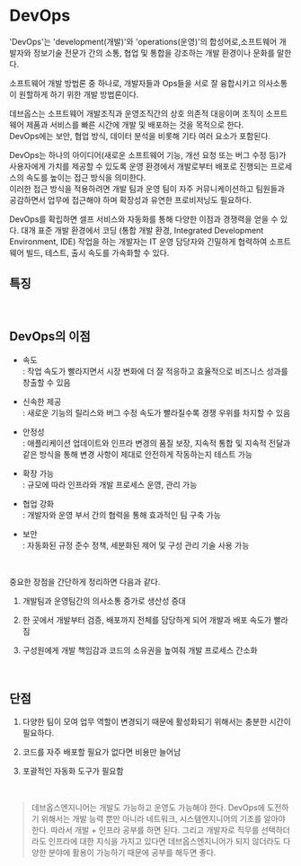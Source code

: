 # DevOps

'DevOps'는 'development(개발)'와 'operations(운영)'의 합성어로,소프트웨어 개발자와 정보기술 전문가 간의 소통, 협업 및 통합을 강조하는 개발 환경이나 문화를 말한다. <br>

소프트웨어 개발 방법론 중 하나로, 개발자들과 Ops들을 서로 잘 융합시키고 의사소통이 원할하게 하기 위한 개발 방법론이다.

데브옵스는 소프트웨어 개발조직과 운영조직간의 상호 의존적 대응이며 조직이 소프트웨어 제품과 서비스를 빠른 시간에 개발 및 배포하는 것을 목적으로 한다. <br>
DevOps에는 보안, 협업 방식, 데이터 분석을 비롯해 기타 여러 요소가 포함된다. 

DevOps는 하나의 아이디어(새로운 소프트웨어 기능, 개선 요청 또는 버그 수정 등)가 사용자에게 가치를 제공할 수 있도록 운영 환경에서 개발로부터 배포로 진행되는 프로세스의 속도를 높이는 접근 방식을 의미한다. <br>
이러한 접근 방식을 적용하려면 개발 팀과 운영 팀이 자주 커뮤니케이션하고 팀원들과 공감하면서 업무에 접근해야 하며 확장성과 유연한 프로비저닝도 필요하다. <br>

DevOps를 확립하면 셀프 서비스와 자동화를 통해 다양한 이점과 경쟁력을 얻을 수 있다. 대개 표준 개발 환경에서 코딩 (통합 개발 환경, Integrated Development Environment, IDE) 작업을 하는 개발자는 IT 운영 담당자와 긴밀하게 협력하여 소프트웨어 빌드, 테스트, 출시 속도를 가속화할 수 있다.

## 특징


<br>

## DevOps의 이점

- 속도 <br>
: 작업 속도가 빨라지면서 시장 변화에 더 잘 적응하고 효율적으로 비즈니스 성과를 창출할 수 있음

- 신속한 제공 <br>
: 새로운 기능의 릴리스와 버그 수정 속도가 빨라질수록 경쟁 우위를 차지할 수 있음

- 안정성 <br>
: 애플리케이션 업데이트와 인프라 변경의 품질 보장, 지속적 통합 및 지속적 전달과 같은 방식을 통해 변경 사항이 제대로 안전하게 작동하는지 테스트 가능

- 확장 가능 <br>
: 규모에 따라 인프라와 개발 프로세스 운영, 관리 가능

- 협업 강화 <br>
: 개발자와 운영 부서 간의 협력을 통해 효과적인 팀 구축 가능

- 보안 <br>
: 자동화된 규정 준수 정책, 세분화된 제어 및 구성 관리 기술 사용 가능

<br>

중요한 장점을 간단하게 정리하면 다음과 같다. <br>

1. 개발팀과 운영팀간의 의사소통 증가로 생산성 증대

2. 한 곳에서 개발부터 검증, 배포까지 전체를 담당하게 되어 개발과 배포 속도가 빨라짐

3. 구성원에게 개발 책임감과 코드의 소유권을 높여줘 개발 프로세스 간소화

<br>

## 단점

1. 다양한 팀이 모여 업무 역할이 변경되기 때문에 활성화되기 위해서는 충분한 시간이 필요하다.

2. 코드를 자주 배포할 필요가 없다면 비용만 늘어남

3. 포괄적인 자동화 도구가 필요함


<br>

>  데브옵스엔지니어는 개발도 가능하고 운영도 가능해야 한다. DevOps에 도전하기 위해서는 개발 능력 뿐만 아니라 네트워크, 시스템엔지니어의 기초를 알아야 한다. 따라서 개발 + 인프라 공부를 하면 된다. 그리고 개발자로 직무를 선택하더라도 인프라에 대한 지식을 가지고 있다면 데브옵스엔지니어가 되지 않더라도 다양한 분야에 활용이 가능하기 때문에 공부를 해두면 좋다.


<br>

<br>